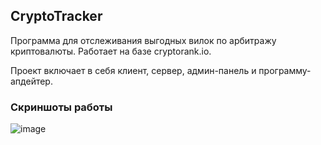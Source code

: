 ## CryptoTracker
Программа для отслеживания выгодных вилок по арбитражу криптовалюты. Работает на базе cryptorank.io.

Проект включает в себя клиент, сервер, админ-панель и программу-апдейтер.

### Скриншоты работы
![image](https://user-images.githubusercontent.com/56792892/183748628-afe0c501-27af-4399-b67b-f0d4e9549d8b.png)
